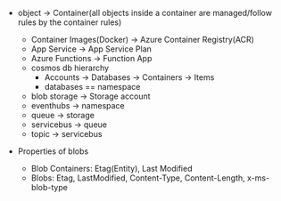 - object -> Container(all objects inside a container are managed/follow rules by the container rules)
  - Container Images(Docker) -> Azure Container Registry(ACR)
  - App Service -> App Service Plan
  - Azure Functions -> Function App 
  - cosmos db hierarchy
    - Accounts -> Databases -> Containers -> Items
    - databases == namespace
  - blob storage -> Storage account
  - eventhubs -> namespace
  - queue -> storage
  - servicebus -> queue
  - topic -> servicebus

- Properties of blobs
  - Blob Containers: Etag(Entity), Last Modified
  - Blobs: Etag, LastModified, Content-Type, Content-Length, x-ms-blob-type

